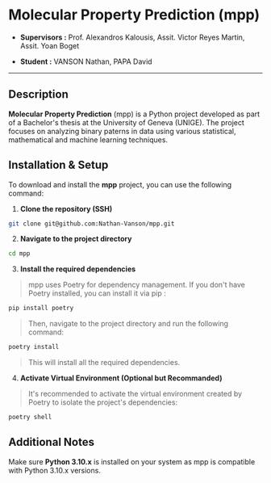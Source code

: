 # Molecular Property Prediction (mpp)

* **Supervisors :** Prof. Alexandros Kalousis, Assit. Victor Reyes Martin, Assit. Yoan Boget

* **Student :** VANSON Nathan, PAPA David

---
## Description

**Molecular Property Prediction** (mpp) is a Python project developed as part of a Bachelor's thesis at the University of Geneva (UNIGE). The project focuses on analyzing binary paterns in data using various statistical, mathematical and machine learning techniques.

## Installation & Setup

To download and install the **mpp** project, you can use the following command:

1. **Clone the repository (SSH)** 
```bash
git clone git@github.com:Nathan-Vanson/mpp.git
```

2. **Navigate to the project directory**
```bash
cd mpp
```

3. **Install the required dependencies**
> mpp uses Poetry for dependency management. If you don't have Poetry installed, you can install it via pip :
```bash
pip install poetry
```
> Then, navigate to the project directory and run the following command:
```bash
poetry install
```
> This will install all the required dependencies.

4. **Activate Virtual Environment (Optional but Recommanded)**
> It's recommended to activate the virtual environment created by Poetry to isolate the project's dependencies:
```bash
poetry shell
```

## Additional Notes

Make sure **Python 3.10.x** is installed on your system as mpp is compatible with Python 3.10.x versions.